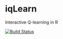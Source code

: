 # iqLearn
Interactive Q-learning in R

[![Build Status](https://travis-ci.org/kalinn/iqLearn.png?branch=master)](https://travis-ci.org/kalinn/iqLearn)
